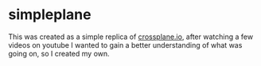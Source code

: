# simpleplane

This was created as a simple replica of [crossplane.io](https://www.crossplane.io), after watching a few videos on youtube I wanted to gain a better understanding of what was going on, so I created my own.
